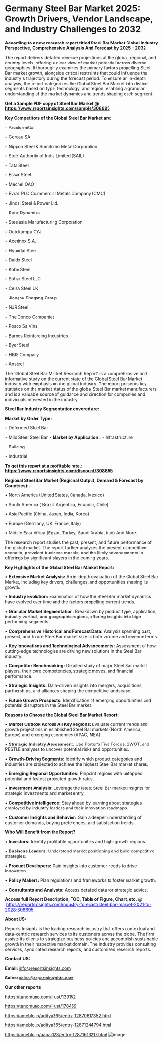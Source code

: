 # Germany Steel Bar Market 2025: Growth Drivers, Vendor Landscape, and Industry Challenges to 2032

<strong>According to a new research report titled Steel Bar Market Global Industry Perspective, Comprehensive Analysis And Forecast by 2025 – 2032</strong>

The report delivers detailed revenue projections at the global, regional, and country levels, offering a clear view of market potential across diverse geographies. It thoroughly examines the primary factors propelling Steel Bar market growth, alongside critical restraints that could influence the industry's trajectory during the forecast period. To ensure an in-depth analysis, the report categorizes the Global Steel Bar Market into distinct segments based on type, technology, and region, enabling a granular understanding of the market dynamics and trends shaping each segment.

<strong>Get a Sample PDF copy of Steel Bar Market </strong><strong>@<a href=https://www.reportsinsights.com/sample/308695 style=color:#0000ff;> https://www.reportsinsights.com/sample/308695</a></strong></font>

<strong>Key Competitors of the Global Steel Bar Market are:</strong>

‣ Arcelormittal

‣ Gerdau SA

‣ Nippon Steel & Sumitomo Metal Corporation

‣ Steel Authority of India Limited (SAIL)

‣ Tata Steel

‣ Essar Steel

‣ Mechel OAO

‣ Evraz PLC
 Co.mmercial Metals Company (CMC)

‣ Jindal Steel & Power Ltd.

‣ Steel Dynamics

‣ Steelasia Manufacturing Corporation

‣ Outokumpu OYJ

‣ Acerinox S.A.

‣ Hyundai Steel

‣ Daido Steel

‣ Kobe Steel

‣ Sohar Steel LLC

‣ Celsa Steel UK

‣ Jiangsu Shagang Group

‣ NJR Steel

‣ The Conco Companies

‣ Posco Ss Vina

‣ Barnes Reinforcing Industries

‣ Byer Steel

‣ HBIS Company

‣ Ansteel

The ‘Global Steel Bar Market Research Report’ is a comprehensive and informative study on the current state of the Global Steel Bar Market industry with emphasis on the global industry. The report presents key statistics on the market status of the global Steel Bar market manufacturers and is a valuable source of guidance and direction for companies and individuals interested in the industry.

<strong>Steel Bar Industry Segmentation covered are:</strong>

<strong>Market by Order Type: </strong>

‣ Deformed Steel Bar

‣ Mild Steel Steel Bar
‣ 
<strong>Market by Application :</strong>
‣ Infrastructure

‣ Building

‣ Industrial

<strong>To get this report at a profitable rate.: <a href=https://www.reportsinsights.com/discount/308695 style=color:#0000ff;>https://www.reportsinsights.com/discount/308695</a></strong></font>

<strong>Regional Steel Bar Market (Regional Output, Demand &amp; Forecast by Countries):-</strong>

• North America (United States, Canada, Mexico)

• South America ( Brazil, Argentina, Ecuador, Chile)

• Asia Pacific (China, Japan, India, Korea)

• Europe (Germany, UK, France, Italy)

• Middle East Africa (Egypt, Turkey, Saudi Arabia, Iran) And More.

The research report studies the past, present, and future performance of the global market. The report further analyzes the present competitive scenario, prevalent business models, and the likely advancements in offerings by significant players in the coming years.

<strong>Key Highlights of the Global Steel Bar Market Report:</strong>

• <strong>Extensive Market Analysis:</strong> An in-depth evaluation of the Global Steel Bar Market, including key drivers, challenges, and opportunities shaping its growth.

• <strong>Industry Evolution:</strong> Examination of how the Steel Bar market dynamics have evolved over time and the factors propelling current trends.

• <strong>Granular Market Segmentation:</strong> Breakdown by product type, application, industry vertical, and geographic regions, offering insights into high-performing segments.

• <strong>Comprehensive Historical and Forecast Data:</strong> Analysis spanning past, present, and future Steel Bar market size in both volume and revenue terms.

• <strong>Key Innovations and Technological Advancements:</strong> Assessment of how cutting-edge technologies are driving new solutions in the Steel Bar industry.

• <strong>Competitor Benchmarking:</strong> Detailed study of major Steel Bar market players, their core competencies, strategic moves, and financial performance.

• <strong>Strategic Insights:</strong> Data-driven insights into mergers, acquisitions, partnerships, and alliances shaping the competitive landscape.

• <strong>Future Growth Prospects:</strong> Identification of emerging opportunities and potential disruptors in the Steel Bar market.

<strong>Reasons to Choose the Global Steel Bar Market Report:</strong>

• <strong>Market Outlook Across All Key Regions:</strong> Evaluate current trends and growth projections in established Steel Bar markets (North America, Europe) and emerging economies (APAC, MEA).

• <strong>Strategic Industry Assessment:</strong> Use Porter’s Five Forces, SWOT, and PESTLE analyses to uncover potential risks and opportunities.

• <strong>Growth-Driving Segments:</strong> Identify which product categories and industries are projected to achieve the highest Steel Bar market shares.

• <strong>Emerging Regional Opportunities:</strong> Pinpoint regions with untapped potential and fastest projected growth rates.

• <strong>Investment Analysis:</strong> Leverage the latest Steel Bar market insights for strategic investments and market entry.

• <strong>Competitive Intelligence:</strong> Stay ahead by learning about strategies employed by industry leaders and their innovation roadmaps.

• <strong>Customer Insights and Behavior:</strong> Gain a deeper understanding of customer demands, buying preferences, and satisfaction trends.

<strong>Who Will Benefit from the Report?</strong>

• <strong>Investors:</strong> Identify profitable opportunities and high-growth regions.

• <strong>Business Leaders:</strong> Understand market positioning and build competitive strategies.

• <strong>Product Developers:</strong> Gain insights into customer needs to drive innovation.

• <strong>Policy Makers:</strong> Plan regulations and frameworks to foster market growth.

• <strong>Consultants and Analysts:</strong> Access detailed data for strategic advice.
</ul>
<strong>Access full Report Description, TOC, Table of Figure, Chart, etc. </strong>@  <a href=https://reportsinsights.com/industry-forecast/steel-bar-market-2021-to-2028-308695 style=color:#0000ff;>https://reportsinsights.com/industry-forecast/steel-bar-market-2021-to-2028-308695</a></font>

<strong><strong>About US</strong>:</strong>

Reports Insights is the leading research industry that offers contextual and data-centric research services to its customers across the globe. The firm assists its clients to strategize business policies and accomplish sustainable growth in their respective market domain. The industry provides consulting services, syndicated research reports, and customized research reports.

<strong>Contact US:</strong>

<p class=""""><b>Email:</b> <a href=mailto:info@reportsinsights.com>info@reportsinsights.com</a></p>
<p class=""""><b>Sales:</b> <a href=mailto:sales@reportsinsights.com>sales@reportsinsights.com</a></p>

<strong>Our other reports</strong>

<a href=https://tanomuno.com/illust/139152>https://tanomuno.com/illust/139152</a>

<a href=https://tanomuno.com/illust/178459>https://tanomuno.com/illust/178459</a>

<a href=https://ameblo.jp/aditya365/entry-12870617352.html>https://ameblo.jp/aditya365/entry-12870617352.html</a>

<a href=https://ameblo.jp/aditya365/entry-12871244794.html>https://ameblo.jp/aditya365/entry-12871244794.html</a>

<a href=https://ameblo.jp/aanar123/entry-12871613217.html>https://ameblo.jp/aanar123/entry-12871613217.html</a>
![image](https://github.com/user-attachments/assets/4bd9a929-9e2a-442b-a346-44f42dcd665c)
